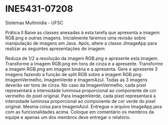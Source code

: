 # INE5431-07208
Sistemas Multimidia - UFSC


Prática II
Baixe as classes anexadas à esta tarefa que apresenta a imagem RGB.png e outras imagens. Inicialmente faremos uma revisão sobre manipulação de imagens em Java. Após, altere a classe JImageApp para realizar as seguintes apresentações de imagem:

Reduza de 1/2 a resolução da imagem RGB.png e apresente esta imagem.
Transforme a imagem RGB.png em tons de cinza e a apresente.
Transforme a imagem RGB.png em imagem binária e a apresenta.
Gere e apresente 3 imagens fazendo a função de split RGB sobre a imagem RGB.png: ImagemVermelho, ImagemVerde e ImagemAzul. Todas as 3 imagens deverão ser tons de cinza. No caso da ImagemVermelho, cada pixel representará a intensidade luminosa proporcional ao componente de cor vermelho do pixel original. Para ImagemVerde,  cada pixel representará a intensidade luminosa proporcional ao componente de cor verde do pixel original. Mesma coisa para ImagemAzul.
Entregue o arquivo ImageApp.java com as funcionalidades acima. Coloque em comentário os membros da equipe e apenas um dos membros deve entregar o relatório.

